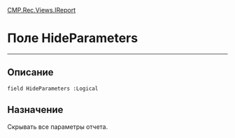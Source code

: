 ﻿---
Link: CMP.Rec.Views.IReport.@HideParameters
---

<!---  Навигация
[Имя проекта](#) :
-->
[CMP.Rec.Views.IReport](Default)

# Поле HideParameters
---

## Описание

    field HideParameters :Logical

<!--
## Аргументы{#Args}

### Аргумент1

Описание аргумента 1
-->

## Назначение

Скрывать все параметры отчета.

<!--
## Пример

    HideParameters...
-->


